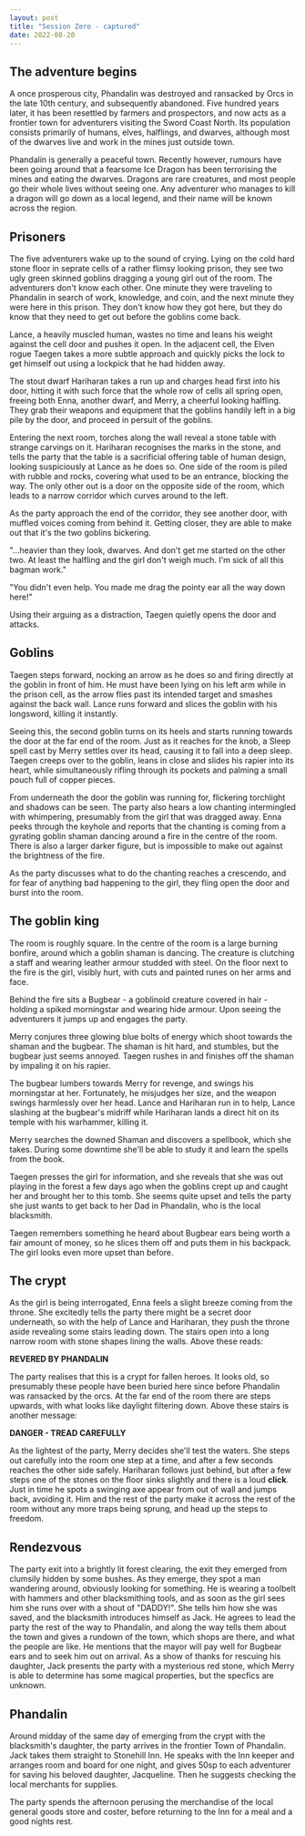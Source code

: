 ```yaml
---
layout: post
title: "Session Zero - captured"
date: 2022-08-20
---
```


## The adventure begins

A once prosperous city, Phandalin was destroyed and ransacked by Orcs in the late 10th century, and subsequently abandoned. Five hundred years later, it has been resettled by farmers and prospectors, and now acts as a frontier town for adventurers visiting the Sword Coast North. Its population consists primarily of humans, elves, halflings, and dwarves, although most of the dwarves live and work in the mines just outside town.

Phandalin is generally a peaceful town. Recently however, rumours have been going around that a fearsome Ice Dragon has been terrorising the mines and eating the dwarves. Dragons are rare creatures, and most people go their whole lives without seeing one. Any adventurer who manages to kill a dragon will go down as a local legend, and their name will be known across the region.

## Prisoners

The five adventurers wake up to the sound of crying. Lying on the cold hard stone floor in seprate cells of a rather flimsy looking prison, they see two ugly green skinned goblins dragging a young girl out of the room. The adventurers don't know each other. One minute they were traveling to Phandalin in search of work, knowledge, and coin, and the next minute they were here in this prison. They don't know how they got here, but they do know that they need to get out before the goblins come back.

Lance, a heavily muscled human, wastes no time and leans his weight against the cell door and pushes it open. In the adjacent cell, the Elven rogue Taegen takes a more subtle approach and quickly picks the lock to get himself out using a lockpick that he had hidden away.

The stout dwarf Hariharan takes a run up and charges head first into his door, hitting it with such force that the whole row of cells all spring open, freeing both Enna, another dwarf, and Merry, a cheerful looking halfling. They grab their weapons and equipment that the goblins handily left in a big pile by the door, and proceed in persuit of the goblins.

Entering the next room, torches along the wall reveal a stone table with strange carvings on it. Hariharan recognises the marks in the stone, and tells the party that the table is a sacrificial offering table of human design, looking suspiciously at Lance as he does so. One side of the room is piled with rubble and rocks, covering what used to be an entrance, blocking the way. The only other out is a door on the opposite side of the room, which leads to a narrow corridor which curves around to the left.

As the party approach the end of the corridor, they see another door, with muffled voices coming from behind it. Getting closer, they are able to make out that it's the two goblins bickering.

"...heavier than they look, dwarves. And don't get me started on the other two. At least the halfling and the girl don't weigh much. I'm sick of all this bagman work."

"You didn't even help. You made me drag the pointy ear all the way down here!"

Using their arguing as a distraction, Taegen quietly opens the door and attacks.

## Goblins

Taegen steps forward, nocking an arrow as he does so and firing directly at the goblin in front of him. He must have been lying on his left arm while in the prison cell, as the arrow flies past its intended target and smashes against the back wall. Lance runs forward and slices the goblin with his longsword, killing it instantly.

Seeing this, the second goblin turns on its heels and starts running towards the door at the far end of the room. Just as it reaches for the knob, a Sleep spell cast by Merry settles over its head, causing it to fall into a deep sleep. Taegen creeps over to the goblin, leans in close and slides his rapier into its heart, while simultaneously rifling through its pockets and palming a small pouch full of copper pieces.

From underneath the door the goblin was running for, flickering torchlight and shadows can be seen. The party also hears a low chanting intermingled with whimpering, presumably from the girl that was dragged away. Enna peeks through the keyhole and reports that the chanting is coming from a gyrating goblin shaman dancing around a fire in the centre of the room. There is also a larger darker figure, but is impossible to make out against the brightness of the fire.

As the party discusses what to do the chanting reaches a crescendo, and for fear of anything bad happening to the girl, they fling open the door and burst into the room.

## The goblin king

The room is roughly square. In the centre of the room is a large burning bonfire, around which a goblin shaman is dancing. The creature is clutching a staff and wearing leather armour studded with steel. On the floor next to the fire is the girl, visibly hurt, with cuts and painted runes on her arms and face.

Behind the fire sits a Bugbear - a goblinoid creature covered in hair - holding a spiked morningstar and wearing hide armour. Upon seeing the adventurers it jumps up and engages the party.

Merry conjures three glowing blue bolts of energy which shoot towards the shaman and the bugbear. The shaman is hit hard, and stumbles, but the bugbear just seems annoyed. Taegen rushes in and finishes off the shaman by impaling it on his rapier.

The bugbear lumbers towards Merry for revenge, and swings his morningstar at her. Fortunately, he misjudges her size, and the weapon swings harmlessly over her head. Lance and Hariharan run in to help, Lance slashing at the bugbear's midriff while Hariharan lands a direct hit on its temple with his warhammer, killing it.

Merry searches the downed Shaman and discovers a spellbook, which she takes. During some downtime she'll be able to study it and learn the spells from the book.

Taegen presses the girl for information, and she reveals that she was out playing in the forest a few days ago when the goblins crept up and caught her and brought her to this tomb. She seems quite upset and tells the party she just wants to get back to her Dad in Phandalin, who is the local blacksmith.

Taegen remembers something he heard about Bugbear ears being worth a fair amount of money, so he slices them off and puts them in his backpack. The girl looks even more upset than before.

## The crypt

As the girl is being interrogated, Enna feels a slight breeze coming from the throne. She excitedly tells the party there might be a secret door underneath, so with the help of Lance and Hariharan, they push the throne aside revealing some stairs leading down. The stairs open into a long narrow room with stone shapes lining the walls. Above these reads:

**REVERED BY PHANDALIN**

The party realises that this is a crypt for fallen heroes. It looks old, so presumably these people have been buried here since before Phandalin was ransacked by the orcs. At the far end of the room there are steps upwards, with what looks like daylight filtering down. Above these stairs is another message:

**DANGER - TREAD CAREFULLY**

As the lightest of the party, Merry decides she'll test the waters. She steps out carefully into the room one step at a time, and after a few seconds reaches the other side safely. Hariharan follows just behind, but after a few steps one of the stones on the floor sinks slightly and there is a loud **click**. Just in time he spots a swinging axe appear from out of wall and jumps back, avoiding it. Him and the rest of the party make it across the rest of the room without any more traps being sprung, and head up the steps to freedom.

## Rendezvous

The party exit into a brightly lit forest clearing, the exit they emerged from clumsily hidden by some bushes. As they emerge, they spot a man wandering around, obviously looking for something. He is wearing a toolbelt with hammers and other blacksmithing tools, and as soon as the girl sees him she runs over with a shout of "DADDY!". She tells him how she was saved, and the blacksmith introduces himself as Jack. He agrees to lead the party the rest of the way to Phandalin, and along the way tells them about the town and gives a rundown of the town, which shops are there, and what the people are like. He mentions that the mayor will pay well for Bugbear ears and to seek him out on arrival. As a show of thanks for rescuing his daughter, Jack presents the party with a mysterious red stone, which Merry is able to determine has some magical properties, but the specfics are unknown.

## Phandalin

Around midday of the same day of emerging from the crypt with the blacksmith's daughter, the party arrives in the frontier Town of Phandalin. Jack takes them straight to Stonehill Inn. He speaks with the Inn keeper and arranges room and board for one night, and gives 50sp to each adventurer for saving his beloved daughter, Jacqueline. Then he suggests checking the local merchants for supplies.

The party spends the afternoon perusing the merchandise of the local general goods store and coster, before returning to the Inn for a meal and a good nights rest.
